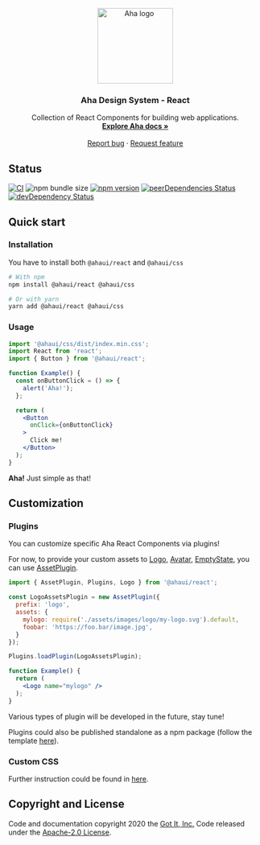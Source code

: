 <p align="center">
  <a href="https://aha.got-it.ai">
    <img src="https://raw.githubusercontent.com/gotitinc/aha-assets/master/origin/ahaui-logo-trasparent.svg" alt="Aha logo" width="150" height="150">
  </a>
</p>

<h3 align="center">Aha Design System - React</h3>
<p align="center">
  Collection of React Components for building web applications.
  <br>
  <a href="https://aha.got-it.ai"><strong>Explore Aha docs »</strong></a>
  <br>
  <br>
  <a href="https://github.com/gotitinc/aha-react/issues/new?template=bug_report.md">Report bug</a>
  ·
  <a href="https://github.com/gotitinc/aha-react/issues/new?template=feature_request.md">Request feature</a>
</p>

## Status
[![CI](https://github.com/gotitinc/aha-react/workflows/Lint/badge.svg)](https://github.com/gotitinc/aha-react/actions)
![npm bundle size](https://img.shields.io/bundlephobia/min/@ahaui/react)
[![npm version](https://img.shields.io/npm/v/@ahaui/react)](https://www.npmjs.com/package/@ahaui/react)
[![peerDependencies Status](https://img.shields.io/david/peer/gotitinc/aha-react)](https://david-dm.org/gotitinc/aha-react?type=peer)
[![devDependency Status](https://img.shields.io/david/dev/gotitinc/aha-react)](https://david-dm.org/gotitinc/aha-react?type=dev)

## Quick start

### Installation
You have to install both `@ahaui/react` and `@ahaui/css`
```sh
# With npm
npm install @ahaui/react @ahaui/css

# Or with yarn
yarn add @ahaui/react @ahaui/css
```

### Usage
```jsx
import '@ahaui/css/dist/index.min.css';
import React from 'react';
import { Button } from '@ahaui/react';

function Example() {
  const onButtonClick = () => {
    alert('Aha!');
  };

  return (
    <Button
      onClick={onButtonClick}
    >
      Click me!
    </Button>
  );
}
```
**Aha!** Just simple as that!

## Customization

### Plugins
You can customize specific Aha React Components via plugins!

For now, to provide your custom assets to [Logo](./src/components/Logo/index.js), [Avatar](./src/components/Avatar/index.js), [EmptyState](./src/components/Logo/index.js), you can use [AssetPlugin](./src/plugins/AssetPlugin.js).
```jsx
import { AssetPlugin, Plugins, Logo } from '@ahaui/react';

const LogoAssetsPlugin = new AssetPlugin({
  prefix: 'logo',
  assets: {
    mylogo: require('./assets/images/logo/my-logo.svg').default,
    foobar: 'https://foo.bar/image.jpg',
  }
});

Plugins.loadPlugin(LogoAssetsPlugin);

function Example() {
  return (
    <Logo name="mylogo" />
  );
}
```

Various types of plugin will be developed in the future, stay tune!

Plugins could also be published standalone as a npm package (follow the template [here](https://github.com/gotitinc/aha-plugin-example)).

### Custom CSS
Further instruction could be found in [here](https://github.com/gotitinc/aha-css#custom).

## Copyright and License

Code and documentation copyright 2020 the [Got It, Inc.](https://www.got-it.ai) Code released under the [Apache-2.0 License](https://github.com/gotitinc/aha-react/blob/master/LICENSE).
